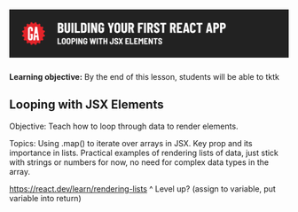 # ![Building Your First React App - Looping with JSX Elements](./assets/hero.png)

**Learning objective:** By the end of this lesson, students will be able to tktk

## Looping with JSX Elements

Objective: Teach how to loop through data to render elements.

Topics:
Using .map() to iterate over arrays in JSX.
Key prop and its importance in lists.
Practical examples of rendering lists of data, just stick with strings or numbers for now, no need for complex data types in the array.

<https://react.dev/learn/rendering-lists>
^
Level up?  (assign to variable, put variable into return)

